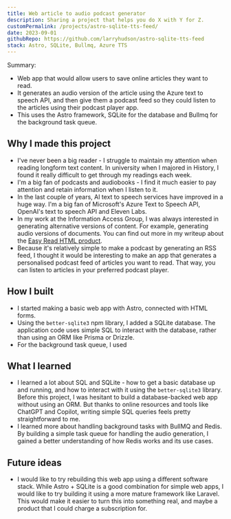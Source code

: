 ```yaml
---
title: Web article to audio podcast generator
description: Sharing a project that helps you do X with Y for Z.
customPermalink: /projects/astro-sqlite-tts-feed/
date: 2023-09-01
githubRepo: https://github.com/larryhudson/astro-sqlite-tts-feed
stack: Astro, SQLite, Bullmq, Azure TTS
---
```


Summary:
- Web app that would allow users to save online articles they want to read.
- It generates an audio version of the article using the Azure text to speech API, and then give them a podcast feed so they could listen to the articles using their podcast player app.
- This uses the Astro framework, SQLite for the database and Bullmq for the background task queue.

## Why I made this project
- I've never been a big reader - I struggle to maintain my attention when
reading longform text content. In university when I majored in History, I found it really difficult to get through my readings each week.
- I'm a big fan of podcasts and audiobooks - I find it much easier to pay
attention and retain information when I listen to it.
- In the last couple of years, AI text to speech services have improved in a
huge way. I'm a big fan of Microsoft's Azure Text to Speech API, OpenAI's text
to speech API and Eleven Labs.
- In my work at the Information Access Group, I was always interested in
generating alternative versions of content. For example, generating audio
versions of documents. You can find out more in my writeup about the [Easy Read
HTML product](/projects/easy-read-html/).
- Because it's relatively simple to make a podcast by generating an RSS feed, I
thought it would be interesting to make an app that generates a personalised
podcast feed of articles you want to read. That way, you can listen to articles
in your preferred podcast player.

## How I built 
- I started making a basic web app with Astro, connected with HTML forms.
- Using the `better-sqlite3` npm library, I added a SQLite database. The
application code uses simple SQL to interact with the database, rather than
using an ORM like Prisma or Drizzle.
- For the background task queue, I used

## What I learned
- I learned a lot about SQL and SQLite - how to get a basic database up and running, and
   how to interact with it using the `better-sqlite3` library. Before this
project, I was hesitant to build a database-backed web app without using an ORM. But thanks to online resources and tools like ChatGPT and Copilot, writing simple SQL queries feels pretty straightforward to me. 
- I learned more about handling background tasks with BullMQ and Redis. By
building a simple task queue for handling the audio generation, I gained a
better understanding of how Redis works and its use cases. 

## Future ideas
- I would like to try rebuilding this web app using a different software stack.
  While Astro + SQLite is a good combination for simple web apps, I would like
to try building it using a more mature framework like Laravel. This would make
it easier to turn this into something real, and maybe a product that I could
charge a subscription for.
